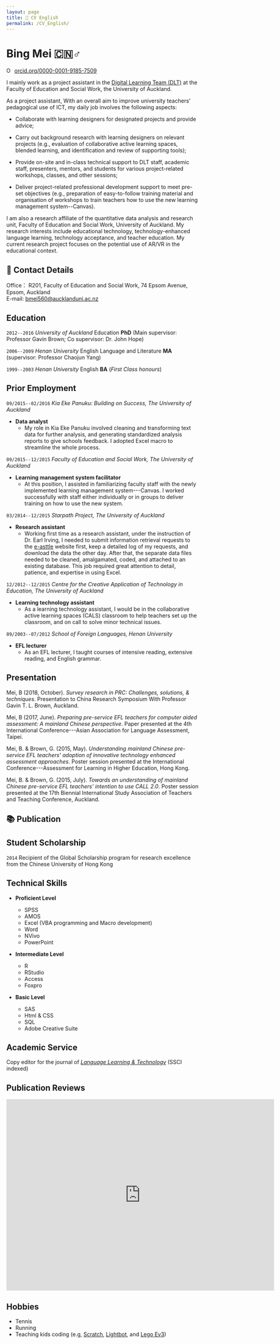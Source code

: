 ```yaml
---
layout: page
title: 📌 CV English
permalink: /CV_English/
---
```


# Bing Mei 🇨🇳♂️

<div itemscope itemtype="https://schema.org/Person"><a itemprop="sameAs" content="https://orcid.org/0000-0001-9185-7509" href="https://orcid.org/0000-0001-9185-7509" target="orcid.widget" rel="noopener noreferrer" style="vertical-align:top;"><img src="https://orcid.org/sites/default/files/images/orcid_16x16.png" style="width:1em;margin-right:.5em;" alt="ORCID iD icon">orcid.org/0000-0001-9185-7509</a></div>

I mainly work as a project assistant in the [Digital Learning Team (DLT)](http://www.education.auckland.ac.nz/en/about/teaching-learning/create.html) at the Faculty of Education and Social Work, the University of Auckland.



As a project assistant, With an overall aim to improve university teachers' pedagogical use of ICT, my daily job involves the following aspects:

  * Collaborate with learning designers for designated projects and provide advice;

  * Carry out background research with learning designers on relevant projects (e.g., evaluation of collaborative active learning spaces, blended learning, and identification and review of supporting tools);

  * Provide on-site and in-class technical support to DLT staff, academic staff, presenters, mentors, and students for various project-related workshops, classes, and other sessions;

  * Deliver project-related professional development support to meet pre-set objectives (e.g., preparation of easy-to-follow training material and organisation of workshops to train teachers how to use the new learning management system--Canvas).

I am also a research affiliate of the quantitative data analysis and research unit, Faculty of Education and Social Work, University of Auckland. My research interests include educational technology, technology-enhanced language learning, technology acceptance, and teacher education. My current research project focuses on the potential use of AR/VR in the educational context.

## 📇 Contact Details

  Office： R201, Faculty of Education and Social Work, 74 Epsom Avenue, Epsom, Auckland  
  E-mail: bmei560@aucklanduni.ac.nz  


## Education
`2012--2016`
_University of Auckland_ Education __PhD__ (Main supervisor: Professor Gavin Brown; Co supervisor: Dr. John Hope)

`2006--2009`
_Henan University_ English Language and Literature __MA__ (supervisor: Professor Chaojun Yang)

`1999--2003`
_Henan University_ English __BA__ (_First Class honours_)

## Prior Employment

`09/2015--02/2016`
_Kia Eke Panuku: Building on Success, The University of Auckland_

* **Data analyst**
    * My role in Kia Eke Panuku involved cleaning and transforming text data for further analysis, and generating standardized analysis reports to give schools feedback. I adopted Excel macro to streamline the whole process.

`09/2015--12/2015`
_Faculty of Education and Social Work, The University of Auckland_

* **Learning management system facilitator**
     * At this position, I assisted in familiarizing faculty staff with the newly implemented learning management system---Canvas. I worked successfully with staff either individually or in groups to deliver training on how to use the new system.

`03/2014--12/2015`
_Starpath Project, The University of Auckland_

* **Research assistant**
    * Working first time as a research assistant, under the instruction of Dr. Earl Irving, I needed to submit information retrieval requests to the [e-asttle](http://e-asttle.tki.org.nz/) website first, keep a detailed log of my requests, and download the data the other day. After that, the separate data files needed to be cleaned, amalgamated, coded, and attached to an existing database. This job required great attention to detail, patience, and expertise in using Excel.

`12/2012--12/2015`
_Centre for the Creative Application of Technology in Education, The University of Auckland_

* **Learning technology assistant**
    * As a learning technology assistant, I would be in the collaborative active learning spaces (CALS) classroom to help teachers set up the classroom, and on call to solve minor technical issues.

`09/2003--07/2012`
_School of Foreign Languages, Henan University_

* **EFL lecturer**
    * As an EFL lecturer, I taught courses of intensive reading, extensive reading, and English grammar.  

## Presentation
Mei, B (2018, October). _Survey research in PRC: Challenges, solutions, & techniques_. Presentation to China Research Symposium With Professor Gavin T. L. Brown, Auckland.

Mei, B (2017, June). _Preparing pre-service EFL teachers for computer aided assessment: A mainland Chinese perspective_. Paper presented at the 4th International Conference---Asian Association for Language Assessment, Taipei.

Mei, B. & Brown, G. (2015, May). _Understanding mainland Chinese pre-service EFL teachers' adoption of innovative technology enhanced assessment approaches_. Poster session presented at the International Conference---Assessment for Learning in Higher Education, Hong Kong.

Mei, B. & Brown, G. (2015, July). _Towards an understanding of mainland Chinese pre-service EFL teachers' intention to use CALL 2.0_. Poster session presented at the 17th Biennial International Study Association of Teachers and Teaching Conference, Auckland.

##  📚 Publication

<script src="https://bibbase.org/show?bib=https%3A%2F%2Fapi.zotero.org%2Fusers%2F1365598%2Fcollections%2FXYC47ZTD%2Fitems%3Fkey%3DXPeILBDiY6SJLW90nV0aqGVs%26format%3Dbibtex%26limit%3D100&jsonp=1"></script>


## Student Scholarship

`2014`
Recipient of the Global Scholarship program for research excellence from the Chinese University of Hong Kong

## Technical Skills

  * __Proficient Level__
    * SPSS
    + AMOS
    * Excel (VBA programming and Macro development)
    * Word
    * NVivo
    * PowerPoint  

  * __Intermediate Level__
    * R
    * RStudio
    * Access
    * Foxpro

  * __Basic Level__
    * SAS
    * Html & CSS
    * SQL
    * Adobe Creative Suite  

## Academic Service

Copy editor for the journal of _[Language Learning & Technology](http://llt.msu.edu/)_ (SSCI indexed)

## Publication Reviews

<!-- start Publons.com widget -->
<iframe src="https://publons.com/author/1474000/widget/embed/?width=640&height=460" width="700" height="500" style="border: solid 1px #ddd;"></iframe>
<!-- end Publons.com widget -->

## Hobbies

  + Tennis
  + Running
  + Teaching kids coding (e.g, [Scratch](https://scratch.mit.edu/),  [Lightbot](https://lightbot.com/), and [Lego Ev3](http://www.lego.com/en-us/mindstorms))
